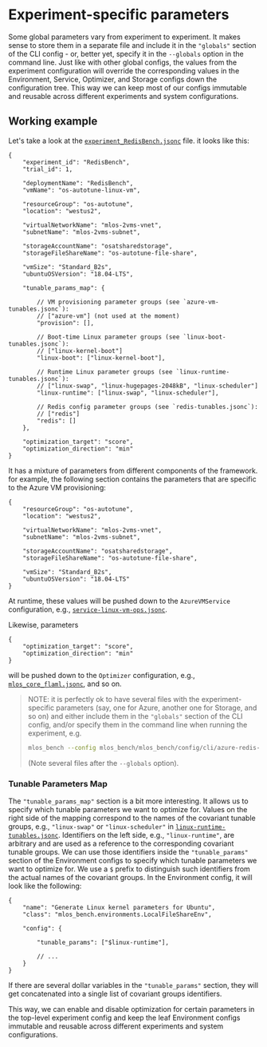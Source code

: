 # Experiment-specific parameters

Some global parameters vary from experiment to experiment.
It makes sense to store them in a separate file and include it in the `"globals"` section of the CLI config - or, better yet, specify it in the `--globals` option in the command line.
Just like with other global configs, the values from the experiment configuration will override the corresponding values in the Environment, Service, Optimizer, and Storage configs down the configuration tree.
This way we can keep most of our configs immutable and reusable across different experiments and system configurations.

## Working example

Let's take a look at the [`experiment_RedisBench.jsonc`](experiment_RedisBench.jsonc) file.
it looks like this:

```jsonc
{
    "experiment_id": "RedisBench",
    "trial_id": 1,

    "deploymentName": "RedisBench",
    "vmName": "os-autotune-linux-vm",

    "resourceGroup": "os-autotune",
    "location": "westus2",

    "virtualNetworkName": "mlos-2vms-vnet",
    "subnetName": "mlos-2vms-subnet",

    "storageAccountName": "osatsharedstorage",
    "storageFileShareName": "os-autotune-file-share",

    "vmSize": "Standard_B2s",
    "ubuntuOSVersion": "18.04-LTS",

    "tunable_params_map": {

        // VM provisioning parameter groups (see `azure-vm-tunables.jsonc`):
        // ["azure-vm"] (not used at the moment)
        "provision": [],

        // Boot-time Linux parameter groups (see `linux-boot-tunables.jsonc`):
        // ["linux-kernel-boot"]
        "linux-boot": ["linux-kernel-boot"],

        // Runtime Linux parameter groups (see `linux-runtime-tunables.jsonc`):
        // ["linux-swap", "linux-hugepages-2048kB", "linux-scheduler"]
        "linux-runtime": ["linux-swap", "linux-scheduler"],

        // Redis config parameter groups (see `redis-tunables.jsonc`):
        // ["redis"]
        "redis": []
    },

    "optimization_target": "score",
    "optimization_direction": "min"
}
```

It has a mixture of parameters from different components of the framework. for example, the following section contains the parameters that are specific to the Azure VM provisioning:

```jsonc
{
    "resourceGroup": "os-autotune",
    "location": "westus2",

    "virtualNetworkName": "mlos-2vms-vnet",
    "subnetName": "mlos-2vms-subnet",

    "storageAccountName": "osatsharedstorage",
    "storageFileShareName": "os-autotune-file-share",

    "vmSize": "Standard_B2s",
    "ubuntuOSVersion": "18.04-LTS"
}
```

At runtime, these values will be pushed down to the `AzureVMService` configuration, e.g., [`service-linux-vm-ops.jsonc`](../services/remote/azure/service-linux-vm-ops.jsonc).

Likewise, parameters

```jsonc
{
    "optimization_target": "score",
    "optimization_direction": "min"
}
```

will be pushed down to the `Optimizer` configuration, e.g., [`mlos_core_flaml.jsonc`](../optimizers/mlos_core_flaml.jsonc), and so on.

> NOTE: it is perfectly ok to have several files with the experiment-specific parameters (say, one for Azure, another one for Storage, and so on) and either include them in the `"globals"` section of the CLI config, and/or specify them in the command line when running the experiment, e.g.
>
> ```bash
> mlos_bench --config mlos_bench/mlos_bench/config/cli/azure-redis-opt.jsonc --globals experiment_Redis_Azure.jsonc experiment_Redis_Tunables.jsonc --max_iterations 10
> ```
>
> (Note several files after the `--globals` option).

### Tunable Parameters Map

The `"tunable_params_map"` section is a bit more interesting.
It allows us to specify which tunable parameters we want to optimize for.
Values on the right side of the mapping correspond to the names of the covariant tunable groups, e.g., `"linux-swap"` or `"linux-scheduler"` in [`linux-runtime-tunables.jsonc`](../environments/os/linux/runtime/linux-runtime-tunables.jsonc).
Identifiers on the left side, e.g., `"linux-runtime"`, are arbitrary and are used as a reference to the corresponding covariant tunable groups.
We can use those identifiers inside the `"tunable_params"` section of the Environment configs to specify which tunable parameters we want to optimize for.
We use a `$` prefix to distinguish such identifiers from the actual names of the covariant groups.
In the Environment config, it will look like the following:

```jsonc
{
    "name": "Generate Linux kernel parameters for Ubuntu",
    "class": "mlos_bench.environments.LocalFileShareEnv",

    "config": {

        "tunable_params": ["$linux-runtime"],

        // ...
    }
}
```

If there are several dollar variables in the `"tunable_params"` section, they will get concatenated into a single list of covariant groups identifiers.

This way, we can enable and disable optimization for certain parameters in the top-level experiment config and keep the leaf Environment configs immutable and reusable across different experiments and system configurations.
